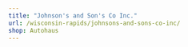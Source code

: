 ```yaml
---
title: "Johnson's and Son's Co Inc."
url: /wisconsin-rapids/johnsons-and-sons-co-inc/
shop: Autohaus
---
```

